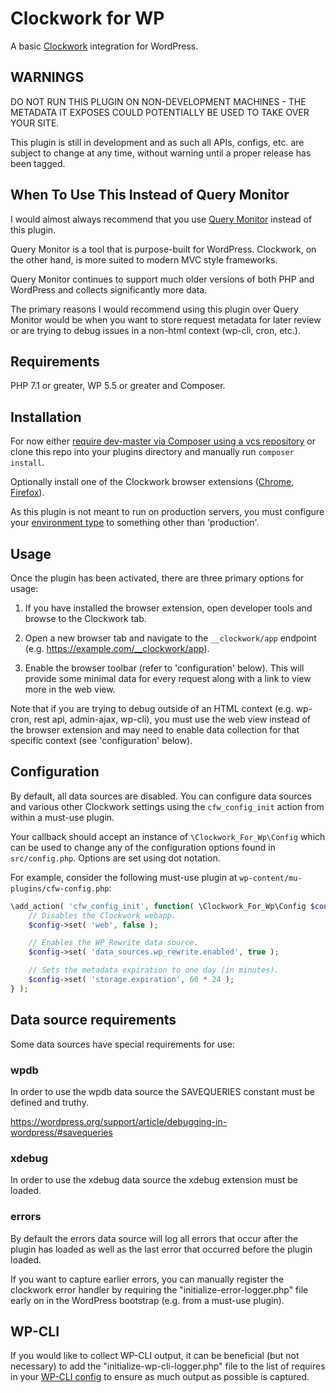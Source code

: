 # Clockwork for WP
A basic [Clockwork](https://underground.works/clockwork/) integration for WordPress.

## WARNINGS
DO NOT RUN THIS PLUGIN ON NON-DEVELOPMENT MACHINES - THE METADATA IT EXPOSES COULD POTENTIALLY BE USED TO TAKE OVER YOUR SITE.

This plugin is still in development and as such all APIs, configs, etc. are subject to change at any time, without warning until a proper release has been tagged.

## When To Use This Instead of Query Monitor
I would almost always recommend that you use [Query Monitor](https://wordpress.org/plugins/query-monitor/) instead of this plugin.

Query Monitor is a tool that is purpose-built for WordPress. Clockwork, on the other hand, is more suited to modern MVC style frameworks.

Query Monitor continues to support much older versions of both PHP and WordPress and collects significantly more data.

The primary reasons I would recommend using this plugin over Query Monitor would be when you want to store request metadata for later review or are trying to debug issues in a non-html context (wp-cli, cron, etc.).

## Requirements
PHP 7.1 or greater, WP 5.5 or greater and Composer.

## Installation
For now either [require dev-master via Composer using a vcs repository](https://getcomposer.org/doc/05-repositories.md#vcs) or clone this repo into your plugins directory and manually run `composer install`.

Optionally install one of the Clockwork browser extensions ([Chrome](https://chrome.google.com/webstore/detail/clockwork/dmggabnehkmmfmdffgajcflpdjlnoemp), [Firefox](https://addons.mozilla.org/en-US/firefox/addon/clockwork-dev-tools/)).

As this plugin is not meant to run on production servers, you must configure your [environment type](https://developer.wordpress.org/reference/functions/wp_get_environment_type/) to something other than 'production'.

## Usage
Once the plugin has been activated, there are three primary options for usage:

1. If you have installed the browser extension, open developer tools and browse to the Clockwork tab.

2. Open a new browser tab and navigate to the `__clockwork/app` endpoint (e.g. https://example.com/__clockwork/app).

3. Enable the browser toolbar (refer to 'configuration' below). This will provide some minimal data for every request along with a link to view more in the web view.

Note that if you are trying to debug outside of an HTML context (e.g. wp-cron, rest api, admin-ajax, wp-cli), you must use the web view instead of the browser extension and may need to enable data collection for that specific context (see 'configuration' below).

## Configuration
By default, all data sources are disabled. You can configure data sources and various other Clockwork settings using the `cfw_config_init` action from within a must-use plugin.

Your callback should accept an instance of `\Clockwork_For_Wp\Config` which can be used to change any of the configuration options found in `src/config.php`. Options are set using dot notation.

For example, consider the following must-use plugin at `wp-content/mu-plugins/cfw-config.php`:

```php
\add_action( 'cfw_config_init', function( \Clockwork_For_Wp\Config $config ) {
    // Disables the Clockwork webapp.
    $config->set( 'web', false );

    // Enables the WP_Rewrite data source.
    $config->set( 'data_sources.wp_rewrite.enabled', true );

    // Sets the metadata expiration to one day (in minutes).
    $config->set( 'storage.expiration', 60 * 24 );
} );
```

## Data source requirements
Some data sources have special requirements for use:

### wpdb
In order to use the wpdb data source the SAVEQUERIES constant must be defined and truthy.

https://wordpress.org/support/article/debugging-in-wordpress/#savequeries

### xdebug
In order to use the xdebug data source the xdebug extension must be loaded.

### errors
By default the errors data source will log all errors that occur after the plugin has loaded as well as the last error that occurred before the plugin loaded.

If you want to capture earlier errors, you can manually register the clockwork error handler by requiring the "initialize-error-logger.php" file early on in the WordPress bootstrap (e.g. from a must-use plugin).

## WP-CLI
If you would like to collect WP-CLI output, it can be beneficial (but not necessary) to add the "initialize-wp-cli-logger.php" file to the list of requires in your [WP-CLI config](https://make.wordpress.org/cli/handbook/references/config/) to ensure as much output as possible is captured.
